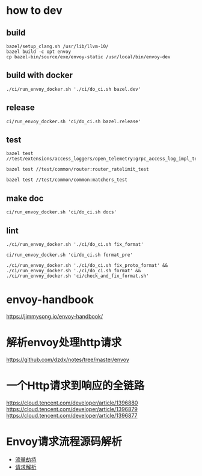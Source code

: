 # how to dev

## build

```console
bazel/setup_clang.sh /usr/lib/llvm-10/
bazel build -c opt envoy
cp bazel-bin/source/exe/envoy-static /usr/local/bin/envoy-dev
```

## build with docker

```console
./ci/run_envoy_docker.sh './ci/do_ci.sh bazel.dev'
```

## release

```
ci/run_envoy_docker.sh 'ci/do_ci.sh bazel.release'
```

## test

```console
bazel test //test/extensions/access_loggers/open_telemetry:grpc_access_log_impl_test

bazel test //test/common/router:router_ratelimit_test

bazel test //test/common/common:matchers_test
```

## make doc

```console
ci/run_envoy_docker.sh 'ci/do_ci.sh docs'
```

## lint

```console
./ci/run_envoy_docker.sh './ci/do_ci.sh fix_format'

ci/run_envoy_docker.sh 'ci/do_ci.sh format_pre'

./ci/run_envoy_docker.sh './ci/do_ci.sh fix_proto_format' && ./ci/run_envoy_docker.sh './ci/do_ci.sh format' && ./ci/run_envoy_docker.sh 'ci/check_and_fix_format.sh'
```

# envoy-handbook

https://jimmysong.io/envoy-handbook/


# 解析envoy处理http请求

https://github.com/dzdx/notes/tree/master/envoy


# 一个Http请求到响应的全链路
https://cloud.tencent.com/developer/article/1396880
https://cloud.tencent.com/developer/article/1396879
https://cloud.tencent.com/developer/article/1396877

# Envoy请求流程源码解析
- [流量劫持](https://zhuanlan.zhihu.com/p/471728761)
- [请求解析](https://zhuanlan.zhihu.com/p/475708734)